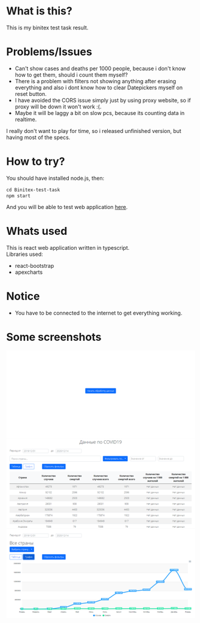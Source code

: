 # What is this?
This is my binitex test task result.

# Problems/Issues
- Can't show cases and deaths per 1000 people, because i don't know how to get them, should i count them myself?
- There is a problem with filters not showing anything after erasing everything and also i dont know how to clear Datepickers myself on reset button.
- I have avoided the CORS issue simply just by using proxy website, so if proxy will be down it won't work :(.
- Maybe it will be laggy a bit on slow pcs, because its counting data in realtime.

I really don't want to play for time, so i released unfinished version, but having most of the specs.
# How to try?
You should have installed node.js, then:
```
cd Binitex-test-task
npm start
```
And you will be able to test web application [here](http://localhost:3000/).

# Whats used
This is react web application written in typescript.</br>
Libraries used:
  - react-bootstrap
  - apexcharts

# Notice
- You have to be connected to the internet to get everything working.

# Some screenshots
![alt text](https://github.com/XlynxX/Binitex-test-task/blob/main/Github_res/screenshot1.png)
![alt text](https://github.com/XlynxX/Binitex-test-task/blob/main/Github_res/screenshot2.png)
![alt text](https://github.com/XlynxX/Binitex-test-task/blob/main/Github_res/screenshot3.png)

